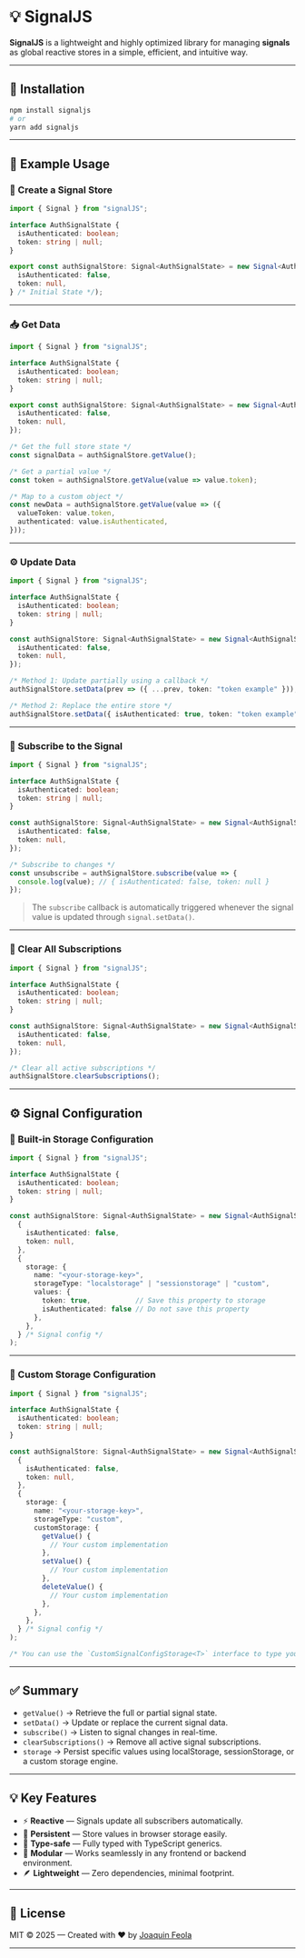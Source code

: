 
# 💡 SignalJS

**SignalJS** is a lightweight and highly optimized library for managing **signals** as global reactive stores in a simple, efficient, and intuitive way.

---

## 🚀 Installation

```bash
npm install signaljs
# or
yarn add signaljs
```

---

## 🧩 Example Usage

### 🧱 Create a Signal Store

```typescript
import { Signal } from "signalJS";

interface AuthSignalState {
  isAuthenticated: boolean;
  token: string | null;
}

export const authSignalStore: Signal<AuthSignalState> = new Signal<AuthSignalState>({
  isAuthenticated: false,
  token: null,
} /* Initial State */);
```

---

### 📥 Get Data

```typescript
import { Signal } from "signalJS";

interface AuthSignalState {
  isAuthenticated: boolean;
  token: string | null;
}

export const authSignalStore: Signal<AuthSignalState> = new Signal<AuthSignalState>({
  isAuthenticated: false,
  token: null,
});

/* Get the full store state */
const signalData = authSignalStore.getValue();

/* Get a partial value */
const token = authSignalStore.getValue(value => value.token);

/* Map to a custom object */
const newData = authSignalStore.getValue(value => ({
  valueToken: value.token,
  authenticated: value.isAuthenticated,
}));
```

---

### ⚙️ Update Data

```typescript
import { Signal } from "signalJS";

interface AuthSignalState {
  isAuthenticated: boolean;
  token: string | null;
}

const authSignalStore: Signal<AuthSignalState> = new Signal<AuthSignalState>({
  isAuthenticated: false,
  token: null,
});

/* Method 1: Update partially using a callback */
authSignalStore.setData(prev => ({ ...prev, token: "token example" }));

/* Method 2: Replace the entire store */
authSignalStore.setData({ isAuthenticated: true, token: "token example" });
```

---

### 📡 Subscribe to the Signal

```typescript
import { Signal } from "signalJS";

interface AuthSignalState {
  isAuthenticated: boolean;
  token: string | null;
}

const authSignalStore: Signal<AuthSignalState> = new Signal<AuthSignalState>({
  isAuthenticated: false,
  token: null,
});

/* Subscribe to changes */
const unsubscribe = authSignalStore.subscribe(value => {
  console.log(value); // { isAuthenticated: false, token: null }
});
```

> The `subscribe` callback is automatically triggered whenever the signal value is updated through `signal.setData()`.

---

### 🧽 Clear All Subscriptions

```typescript
import { Signal } from "signalJS";

interface AuthSignalState {
  isAuthenticated: boolean;
  token: string | null;
}

const authSignalStore: Signal<AuthSignalState> = new Signal<AuthSignalState>({
  isAuthenticated: false,
  token: null,
});

/* Clear all active subscriptions */
authSignalStore.clearSubscriptions();
```

---

## ⚙️ Signal Configuration

### 💾 Built-in Storage Configuration

```typescript
import { Signal } from "signalJS";

interface AuthSignalState {
  isAuthenticated: boolean;
  token: string | null;
}

const authSignalStore: Signal<AuthSignalState> = new Signal<AuthSignalState>(
  {
    isAuthenticated: false,
    token: null,
  },
  {
    storage: {
      name: "<your-storage-key>",
      storageType: "localstorage" | "sessionstorage" | "custom",
      values: {
        token: true,           // Save this property to storage
        isAuthenticated: false // Do not save this property
      },
    },
  } /* Signal config */
);
```

---

### 💾 Custom Storage Configuration

```typescript
import { Signal } from "signalJS";

interface AuthSignalState {
  isAuthenticated: boolean;
  token: string | null;
}

const authSignalStore: Signal<AuthSignalState> = new Signal<AuthSignalState>(
  {
    isAuthenticated: false,
    token: null,
  },
  {
    storage: {
      name: "<your-storage-key>",
      storageType: "custom",
      customStorage: {
        getValue() {
          // Your custom implementation
        },
        setValue() {
          // Your custom implementation
        },
        deleteValue() {
          // Your custom implementation
        },
      },
    },
  } /* Signal config */
);

/* You can use the `CustomSignalConfigStorage<T>` interface to type your custom storage */
```

---

## ✅ Summary

* `getValue()` → Retrieve the full or partial signal state.
* `setData()` → Update or replace the current signal data.
* `subscribe()` → Listen to signal changes in real-time.
* `clearSubscriptions()` → Remove all active signal subscriptions.
* `storage` → Persist specific values using localStorage, sessionStorage, or a custom storage engine.

---

## 💡 Key Features

* ⚡ **Reactive** — Signals update all subscribers automatically.
* 💾 **Persistent** — Store values in browser storage easily.
* 🧠 **Type-safe** — Fully typed with TypeScript generics.
* 🧩 **Modular** — Works seamlessly in any frontend or backend environment.
* 🪶 **Lightweight** — Zero dependencies, minimal footprint.

---

## 📜 License

MIT © 2025 — Created with ❤️ by [Joaquin Feola](https://github.com/JoaquinFeola)

---


